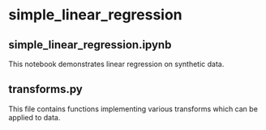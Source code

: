 # simple_linear_regression
## simple_linear_regression.ipynb
This notebook demonstrates linear regression on synthetic data.
## transforms.py
This file contains functions implementing various transforms which can be applied to data.
